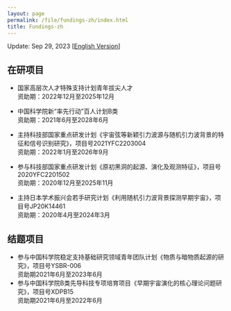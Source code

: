 ```yaml
---
layout: page
permalink: /file/fundings-zh/index.html
title: Fundings-zh
---
```


Update: Sep 29, 2023    [[English Version](https://stonepi.github.io/fundings/)]

## 在研项目

- 国家高层次人才特殊支持计划青年拔尖人才<br>资助期：2022年12月至2025年12月

- 中国科学院新“率先行动”百人计划B类<br>资助期：2021年6月至2028年6月

- 主持科技部国家重点研发计划《宇宙弦等新颖引力波源与随机引力波背景的特征和信号识别研究》，项目号2021YFC2203004<br>资助期：2022年1月至2026年9月

- 参与科技部国家重点研发计划《原初黑洞的起源、演化及观测特征》，项目号2020YFC2201502<br>资助期：2020年12月至2025年11月

- 主持日本学术振兴会若手研究计划《利用随机引力波背景探测早期宇宙》，项目号JP20K14461<br>资助期：2020年4月至2024年3月

## 结题项目

- 参与中国科学院稳定支持基础研究领域青年团队计划《物质与暗物质起源的研究》，项目号YSBR-006<br>资助期2021年6月至2023年6月
- 参与中国科学院B类先导科技专项培育项目《早期宇宙演化的核心理论问题研究》，项目号XDPB15<br>资助期2021年6月至2022年6月
